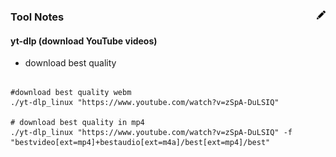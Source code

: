 ### Tool Notes [<img align="right" src="../../site/images/pencil.svg" width="14">](https://github.com/victor-porcar/victor-porcar.github.io/edit/master/site/my-notes/my-notes-tools.md)

#### yt-dlp (download YouTube videos)
- download best quality
```

#download best quality webm
./yt-dlp_linux "https://www.youtube.com/watch?v=zSpA-DuLSIQ" 

# download best quality in mp4
./yt-dlp_linux "https://www.youtube.com/watch?v=zSpA-DuLSIQ" -f "bestvideo[ext=mp4]+bestaudio[ext=m4a]/best[ext=mp4]/best"

```
